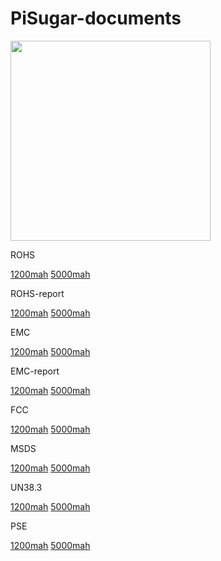 # PiSugar-documents

<p align="left">
  <img width="320" src="https://raw.githubusercontent.com/JdaieLin/PiSugar/master/logo.jpg">
</p>



ROHS


[1200mah](https://github.com/PiSugar/pisugar-documents/blob/master/certificate/PiSugar_1200mah/Pisugar%201200mAh-ROHS.jpg)
[5000mah](https://github.com/PiSugar/pisugar-documents/blob/master/certificate/PiSugar2P/Pisugar%205000mAh-ROHS.jpg)


ROHS-report


[1200mah](https://github.com/PiSugar/pisugar-documents/blob/master/certificate/PiSugar2/Pisugar%201200mAh-ROHS_report.pdf)
[5000mah](https://github.com/PiSugar/pisugar-documents/blob/master/certificate/PiSugar2P/Pisugar%205000mAh-ROHS_report.pdf)

EMC


[1200mah](https://github.com/PiSugar/pisugar-documents/blob/master/certificate/PiSugar2/Pisugar%201200mAh-EMC.jpg)
[5000mah](https://github.com/PiSugar/pisugar-documents/blob/master/certificate/PiSugar2P/Pisugar%205000mAh-EMC.jpg)



EMC-report


[1200mah](https://github.com/PiSugar/pisugar-documents/blob/master/certificate/PiSugar2/Pisugar%201200mAh-EMC_report.pdf)
[5000mah](https://github.com/PiSugar/pisugar-documents/blob/master/certificate/PiSugar2P/Pisugar%205000mAh-EMC_report.pdf)

FCC


[1200mah](https://github.com/PiSugar/pisugar-documents/blob/master/certificate/PiSugar2/Pisugar%201200mAh-FCC_report.pdf)
[5000mah](https://github.com/PiSugar/pisugar-documents/blob/master/certificate/PiSugar2P/Pisugar%205000mAh-FCC_report.pdf)

MSDS


[1200mah](https://github.com/PiSugar/pisugar-documents/blob/master/certificate/PiSugar2/Pisugar%201200mAh-MSDS.pdf)
[5000mah](https://github.com/PiSugar/pisugar-documents/blob/master/certificate/PiSugar2P/Pisugar%205000mAh-MSDS.pdf)

UN38.3

[1200mah](https://github.com/PiSugar/pisugar-documents/blob/master/certificate/PiSugar2/Pisugar%201200mAh-UN38.3.pdf)
[5000mah](https://github.com/PiSugar/pisugar-documents/blob/master/certificate/PiSugar2P/Pisugar%205000mAh-UN38.3.pdf)

PSE


[1200mah](https://github.com/PiSugar/pisugar-documents/tree/master/certificate/PiSugar2/PSE)
[5000mah](https://github.com/PiSugar/pisugar-documents/tree/master/certificate/PiSugar2P/PSE)
